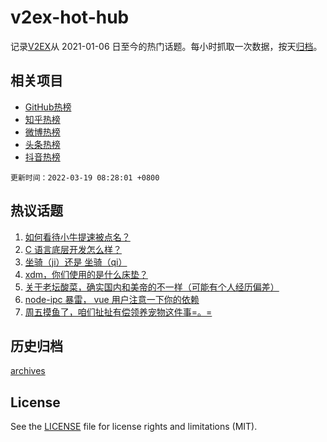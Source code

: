 # v2ex-hot-hub

 记录[V2EX](https://www.v2ex.com/)从 2021-01-06 日至今的热门话题。每小时抓取一次数据，按天[归档](archives)。
 
 ## 相关项目

- [GitHub热榜](https://github.com/snaildev/github-hot-hub)
- [知乎热榜](https://github.com/snaildev/zhihu-hot-hub)
- [微博热榜](https://github.com/snaildev/weibo-hot-hub)
- [头条热榜](https://github.com/snaildev/toutiao-hot-hub)
- [抖音热榜](https://github.com/snaildev/douyin-hot-hub)


 `更新时间：2022-03-19 08:28:01 +0800`

## 热议话题

1. [如何看待小牛提速被点名？](https://www.v2ex.com/t/841169)
1. [C 语言底层开发怎么样？](https://www.v2ex.com/t/841252)
1. [坐骑（ji）还是 坐骑（qi）](https://www.v2ex.com/t/841179)
1. [xdm，你们使用的是什么床垫？](https://www.v2ex.com/t/841183)
1. [关于老坛酸菜，确实国内和美帝的不一样（可能有个人经历偏差）](https://www.v2ex.com/t/841259)
1. [node-ipc 暴雷， vue 用户注意一下你的依赖](https://www.v2ex.com/t/841188)
1. [周五摸鱼了，咱们扯扯有偿领养宠物这件事=。=](https://www.v2ex.com/t/841192)

## 历史归档

[archives](archives)

## License

See the [LICENSE](LICENSE) file for license rights and limitations (MIT).
